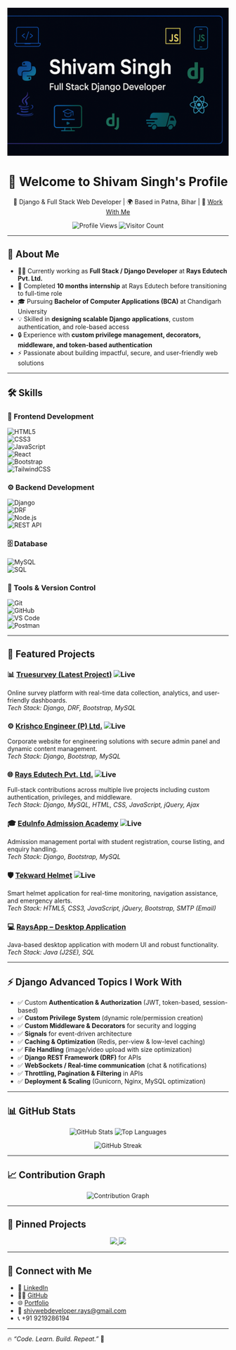 ![Shivam Singh Banner](https://raw.githubusercontent.com/Shivam-Singh-Coder/Shivam-Singh-Coder/main/banner.png)
<h1 align="center">👋 Welcome to Shivam Singh's Profile</h1>

<p align="center">
💼 Django & Full Stack Web Developer | 🌍 Based in Patna, Bihar | 📧 <a href="mailto:shivwebdeveloper.rays@gmail.com" target="_blank">Work With Me</a>
</p>  

<p align="center">
  <img src="https://komarev.com/ghpvc/?username=Shivam-Singh-Coder&label=Profile%20Views&color=blue&style=flat" alt="Profile Views" />
  <img src="https://visitor-badge.laobi.icu/badge?page_id=Shivam-Singh-Coder" alt="Visitor Count" />
</p>

---

## 🚀 About Me

- 👨‍💻 Currently working as **Full Stack / Django Developer** at **Rays Edutech Pvt. Ltd.**
- 🎯 Completed **10 months internship** at Rays Edutech before transitioning to full-time role
- 🎓 Pursuing **Bachelor of Computer Applications (BCA)** at Chandigarh University
- 💡 Skilled in **designing scalable Django applications**, custom authentication, and role-based access
- 🔒 Experience with **custom privilege management, decorators, middleware, and token-based authentication**
- ⚡ Passionate about building impactful, secure, and user-friendly web solutions  

---

## 🛠️ Skills

### 🎨 Frontend Development  
![HTML5](https://img.shields.io/badge/HTML5-E34F26?style=for-the-badge&logo=html5&logoColor=white)  
![CSS3](https://img.shields.io/badge/CSS3-1572B6?style=for-the-badge&logo=css3&logoColor=white)  
![JavaScript](https://img.shields.io/badge/JavaScript-F7DF1E?style=for-the-badge&logo=javascript&logoColor=black)  
![React](https://img.shields.io/badge/React-20232A?style=for-the-badge&logo=react&logoColor=61DAFB)  
![Bootstrap](https://img.shields.io/badge/Bootstrap-563D7C?style=for-the-badge&logo=bootstrap&logoColor=white)  
![TailwindCSS](https://img.shields.io/badge/Tailwind_CSS-38B2AC?style=for-the-badge&logo=tailwind-css&logoColor=white)  

### ⚙️ Backend Development  
![Django](https://img.shields.io/badge/Django-092E20?style=for-the-badge&logo=django&logoColor=white)  
![DRF](https://img.shields.io/badge/Django%20REST-ff1709?style=for-the-badge&logo=django&logoColor=white&color=ff1709&labelColor=gray)  
![Node.js](https://img.shields.io/badge/Node.js-339933?style=for-the-badge&logo=node-dot-js&logoColor=white)  
![REST API](https://img.shields.io/badge/REST-02569B?style=for-the-badge&logo=rest-api&logoColor=white)  

### 🗄️ Database  
![MySQL](https://img.shields.io/badge/MySQL-005C84?style=for-the-badge&logo=mysql&logoColor=white)  
![SQL](https://img.shields.io/badge/SQL-4479A1?style=for-the-badge&logo=database&logoColor=white)  

### 🔧 Tools & Version Control  
![Git](https://img.shields.io/badge/Git-F05032?style=for-the-badge&logo=git&logoColor=white)  
![GitHub](https://img.shields.io/badge/GitHub-181717?style=for-the-badge&logo=github&logoColor=white)  
![VS Code](https://img.shields.io/badge/VS%20Code-0078d7?style=for-the-badge&logo=visual-studio-code&logoColor=white)  
![Postman](https://img.shields.io/badge/Postman-FF6C37?style=for-the-badge&logo=postman&logoColor=white)  

---

## 📂 Featured Projects

### 📊 [Truesurvey (Latest Project)](https://truesurvey.in/) ![Live](https://img.shields.io/badge/Live-Project-brightgreen)  
Online survey platform with real-time data collection, analytics, and user-friendly dashboards.  
*Tech Stack: Django, DRF, Bootstrap, MySQL*  

### ⚙️ [Krishco Engineer (P) Ltd.](https://krishco.com/) ![Live](https://img.shields.io/badge/Live-Project-brightgreen)  
Corporate website for engineering solutions with secure admin panel and dynamic content management.  
*Tech Stack: Django, Bootstrap, MySQL*  

### 🌐 [Rays Edutech Pvt. Ltd.](https://raysonline.in) ![Live](https://img.shields.io/badge/Live-Project-brightgreen)  
Full-stack contributions across multiple live projects including custom authentication, privileges, and middleware.  
*Tech Stack: Django, MySQL, HTML, CSS, JavaScript, jQuery, Ajax*  

### 🎓 [EduInfo Admission Academy](https://collegesewa.com/) ![Live](https://img.shields.io/badge/Live-Project-brightgreen)  
Admission management portal with student registration, course listing, and enquiry handling.  
*Tech Stack: Django, Bootstrap, MySQL*  

### 🛡️ [Tekward Helmet](https://tekwardhelmet.com/) ![Live](https://img.shields.io/badge/Live-Project-brightgreen)  
Smart helmet application for real-time monitoring, navigation assistance, and emergency alerts.  
*Tech Stack: HTML5, CSS3, JavaScript, jQuery, Bootstrap, SMTP (Email)*  

### 💻 [RaysApp – Desktop Application](https://github.com/Shivam-Singh-Coder/RaysApp-JAVA/)  
Java-based desktop application with modern UI and robust functionality.  
*Tech Stack: Java (J2SE), SQL*  

---

## ⚡ Django Advanced Topics I Work With

- ✅ Custom **Authentication & Authorization** (JWT, token-based, session-based)  
- ✅ **Custom Privilege System** (dynamic role/permission creation)  
- ✅ **Custom Middleware & Decorators** for security and logging  
- ✅ **Signals** for event-driven architecture  
- ✅ **Caching & Optimization** (Redis, per-view & low-level caching)  
- ✅ **File Handling** (image/video upload with size optimization)  
- ✅ **Django REST Framework (DRF)** for APIs  
- ✅ **WebSockets / Real-time communication** (chat & notifications)  
- ✅ **Throttling, Pagination & Filtering** in APIs  
- ✅ **Deployment & Scaling** (Gunicorn, Nginx, MySQL optimization)  

---

## 📊 GitHub Stats

<p align="center">
  <img src="https://github-readme-stats.vercel.app/api?username=Shivam-Singh-Coder&show_icons=true&theme=tokyonight" alt="GitHub Stats" height="180em" />
  <img src="https://github-readme-stats.vercel.app/api/top-langs/?username=Shivam-Singh-Coder&layout=compact&theme=tokyonight" alt="Top Languages" height="180em" />
</p>

<p align="center">
  <img src="https://github-readme-streak-stats.herokuapp.com/?user=Shivam-Singh-Coder&theme=tokyonight" alt="GitHub Streak" />
</p>

---

## 📈 Contribution Graph

<p align="center">
  <img src="https://github-readme-activity-graph.vercel.app/graph?username=Shivam-Singh-Coder&theme=tokyo-night" alt="Contribution Graph" />
</p>

---

## 📌 Pinned Projects  

<p align="center">
  <a href="https://github.com/Shivam-Singh-Coder/RaysApp-JAVA">
    <img src="https://github-readme-stats.vercel.app/api/pin/?username=Shivam-Singh-Coder&repo=RaysApp-JAVA&theme=tokyonight" />
  </a>
  <a href="https://github.com/Shivam-Singh-Coder/Shivam-Singh-Coder">
    <img src="https://github-readme-stats.vercel.app/api/pin/?username=Shivam-Singh-Coder&repo=Shivam-Singh-Coder&theme=tokyonight" />
  </a>
</p>


---

## 🤝 Connect with Me

- 💼 [LinkedIn](http://www.linkedin.com/in/shivam-singh-coder)  
- 👨‍💻 [GitHub](https://github.com/Shivam-Singh-Coder/)  
- 🌐 [Portfolio](https://shivam-singh-coder.github.io/Shivam-Singh-Coder/)  
- 📧 [shivwebdeveloper.rays@gmail.com](mailto:shivwebdeveloper.rays@gmail.com)  
- 📞 +91 9219286194  

---

🔥 _“Code. Learn. Build. Repeat.”_ 🚀  
